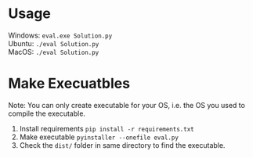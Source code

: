 # Usage
Windows:
`eval.exe Solution.py`  
Ubuntu:
`./eval Solution.py`  
MacOS:
`./eval Solution.py`  

# Make Execuatbles
Note: You can only create executable for your OS, i.e. the OS you used to compile the executable. 
1) Install requirements
`pip install -r requirements.txt`
2) Make executable
`pyinstaller --onefile eval.py`
3) Check the `dist/` folder in same directory to find the executable. 
